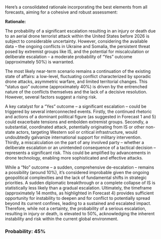 Here’s a consolidated rationale incorporating the best elements from all forecasts, aiming for a cohesive and robust assessment:

**Rationale:**

The probability of a significant escalation resulting in an injury or death due to an aerial drone terrorist attack within the United States before 2026 is subject to considerable uncertainty. However, considering the available data – the ongoing conflicts in Ukraine and Somalia, the persistent threat posed by extremist groups like IS, and the potential for miscalculation or deliberate escalation – a moderate probability of “Yes” outcome (approximately 50%) is warranted.

The most likely near-term scenario remains a continuation of the existing state of affairs: a low-level, fluctuating conflict characterized by sporadic drone attacks, asymmetric warfare, and limited territorial changes. This “status quo” outcome (approximately 40%) is driven by the entrenched nature of the conflicts themselves and the lack of a decisive resolution. However, several factors suggest a rising risk.

A key catalyst for a “Yes” outcome – a significant escalation – could be triggered by several interconnected events. Firstly, the continued rhetoric and actions of a dominant political figure (as suggested in Forecast 1 and 5) could exacerbate tensions and embolden extremist groups. Secondly, a substantial, coordinated attack, potentially originating from IS or other non-state actors, targeting Western soil or critical infrastructure, would undoubtedly galvanize international support for military intervention.  Thirdly, a miscalculation on the part of any involved party – whether a deliberate escalation or an unintended consequence of a tactical decision – represents a significant risk. This could be amplified by advancements in drone technology, enabling more sophisticated and effective attacks. 

While a “No” outcome – a sudden, comprehensive de-escalation – remains a possibility (around 10%), it’s considered improbable given the ongoing geopolitical complexities and the lack of fundamental shifts in strategic priorities.  A sudden diplomatic breakthrough or a complete collapse of IS is statistically less likely than a gradual escalation.  Ultimately, the timeframe (approximately 14 months, as highlighted in Forecast 4) provides sufficient opportunity for instability to deepen and for conflict to potentially spread beyond its current confines, leading to a sustained and escalated impact. Therefore, while not a certainty, the probability of a serious escalation, resulting in injury or death, is elevated to 50%, acknowledging the inherent instability and risk within the current global environment.

### Probability: 45%